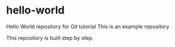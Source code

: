 # hello-world

Hello World repository for Git tutorial
This is an example repository

This repository is built step by step.
